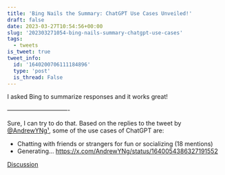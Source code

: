 ```yaml
---
title: 'Bing Nails the Summary: ChatGPT Use Cases Unveiled!'
draft: false
date: 2023-03-27T10:54:56+00:00
slug: '202303271054-bing-nails-summary-chatgpt-use-cases'
tags:
  - tweets
is_tweet: true
tweet_info:
  id: '1640200706111184896'
  type: 'post'
  is_thread: False
---
```




I asked Bing to summarize responses and it works great!

——————————-

Sure, I can try to do that. Based on the replies to the tweet by [@AndrewYNg¹](https://x.com/AndrewYNg¹), some of the use cases of ChatGPT are:

- Chatting with friends or strangers for fun or socializing (18 mentions)
- Generating… <https://x.com/AndrewYNg/status/1640054386327191552>

[Discussion](https://x.com/sytelus/status/1640200706111184896)
